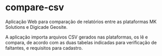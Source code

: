 # compare-csv
Aplicação Web para comparação de relatórios entre as plataformas MK Solutions e Digicade Geosite.

A aplicação importa arquivos CSV gerados nas plataformas, os lê e compara, de acordo com as duas tabelas indicadas para verificação de faltantes, e requisitos para cadastro.
